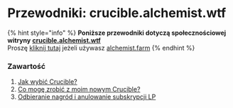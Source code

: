 # Przewodniki: crucible.alchemist.wtf

{% hint style="info" %}
**Poniższe przewodniki dotyczą społecznościowej witryny** [**crucible.alchemist.wtf**](https://crucible.alchemist.wtf/)  
Proszę [kliknij tutaj](../guides-alchemist.farm/) jeżeli używasz [alchemist.farm](https://alchemist.farm/)
{% endhint %}

### Zawartość

1. [Jak wybić Crucible?](how-do-i-mint-a-crucible.md)
2. [Co mogę zrobić z moim nowym Crucible?](what-can-i-do-with-my-new-crucible.md)
3. [Odbieranie nagród i anulowanie subskrypcji LP](claiming-rewards-and-unsubscribing-your-lp.md)

